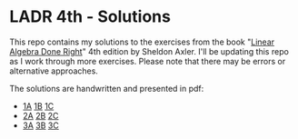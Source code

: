 # LADR 4th - Solutions

This repo contains my solutions to the exercises from the book "[Linear Algebra Done Right](https://linear.axler.net/)" 4th edition by Sheldon Axler. I'll be updating this repo as I work through more exercises.
Please note that there may be errors or alternative approaches.

The solutions are handwritten and presented in pdf:
- [1A](./solutions/chapter_1/1A.pdf) [1B](./solutions/chapter_1/1B.pdf) [1C](./solutions/chapter_1/1C.pdf)
- [2A](./solutions/chapter_2/2A.pdf) [2B](./solutions/chapter_2/2B.pdf) [2C](./solutions/chapter_2/2C.pdf)
- [3A](./solutions/chapter_3/3A.pdf) [3B](./solutions/chapter_3/3B.pdf) [3C](./solutions/chapter_3/3C.pdf)